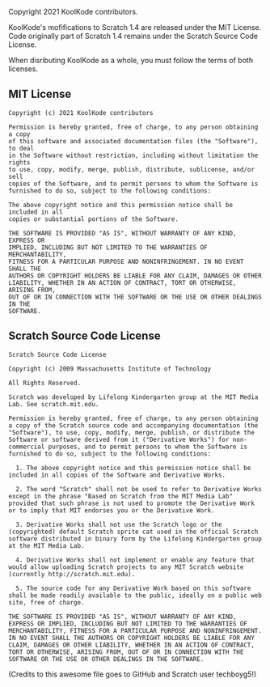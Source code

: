 Copyright 2021 KoolKode contributors.

KoolKode's mofifications to Scratch 1.4 are released under the MIT License. Code originally part of Scratch 1.4 remains under the Scratch Source Code License.

When disributing KoolKode as a whole, you must follow the terms of both licenses.

## MIT License

    Copyright (c) 2021 KoolKode contributors

    Permission is hereby granted, free of charge, to any person obtaining a copy
    of this software and associated documentation files (the "Software"), to deal
    in the Software without restriction, including without limitation the rights
    to use, copy, modify, merge, publish, distribute, sublicense, and/or sell
    copies of the Software, and to permit persons to whom the Software is
    furnished to do so, subject to the following conditions:

    The above copyright notice and this permission notice shall be included in all
    copies or substantial portions of the Software.

    THE SOFTWARE IS PROVIDED "AS IS", WITHOUT WARRANTY OF ANY KIND, EXPRESS OR
    IMPLIED, INCLUDING BUT NOT LIMITED TO THE WARRANTIES OF MERCHANTABILITY,
    FITNESS FOR A PARTICULAR PURPOSE AND NONINFRINGEMENT. IN NO EVENT SHALL THE
    AUTHORS OR COPYRIGHT HOLDERS BE LIABLE FOR ANY CLAIM, DAMAGES OR OTHER
    LIABILITY, WHETHER IN AN ACTION OF CONTRACT, TORT OR OTHERWISE, ARISING FROM,
    OUT OF OR IN CONNECTION WITH THE SOFTWARE OR THE USE OR OTHER DEALINGS IN THE
    SOFTWARE.

## Scratch Source Code License

    Scratch Source Code License

    Copyright (c) 2009 Massachusetts Institute of Technology

    All Rights Reserved.

    Scratch was developed by Lifelong Kindergarten group at the MIT Media Lab. See scratch.mit.edu.

    Permission is hereby granted, free of charge, to any person obtaining a copy of the Scratch source code and accompanying documentation (the "Software"), to use, copy, modify, merge, publish, or distribute the Software or software derived from it ("Derivative Works") for non-commercial purposes, and to permit persons to whom the Software is furnished to do so, subject to the following conditions:

      1. The above copyright notice and this permission notice shall be included in all copies of the Software and Derivative Works.

      2. The word "Scratch" shall not be used to refer to Derivative Works except in the phrase "Based on Scratch from the MIT Media Lab" provided that such phrase is not used to promote the Derivative Work or to imply that MIT endorses you or the Derivative Work. 

      3. Derivative Works shall not use the Scratch logo or the (copyrighted) default Scratch sprite cat used in the official Scratch software distributed in binary form by the Lifelong Kindergarten group at the MIT Media Lab.

      4. Derivative Works shall not implement or enable any feature that would allow uploading Scratch projects to any MIT Scratch website (currently http://scratch.mit.edu).

      5. The source code for any Derivative Work based on this software shall be made readily available to the public, ideally on a public web site, free of charge.

    THE SOFTWARE IS PROVIDED "AS IS", WITHOUT WARRANTY OF ANY KIND, EXPRESS OR IMPLIED, INCLUDING BUT NOT LIMITED TO THE WARRANTIES OF MERCHANTABILITY, FITNESS FOR A PARTICULAR PURPOSE AND NONINFRINGEMENT. IN NO EVENT SHALL THE AUTHORS OR COPYRIGHT HOLDERS BE LIABLE FOR ANY CLAIM, DAMAGES OR OTHER LIABILITY, WHETHER IN AN ACTION OF CONTRACT, TORT OR OTHERWISE, ARISING FROM, OUT OF OR IN CONNECTION WITH THE SOFTWARE OR THE USE OR OTHER DEALINGS IN THE SOFTWARE.

(Credits to this awesome file goes to GitHub and Scratch user techboyg5!)
